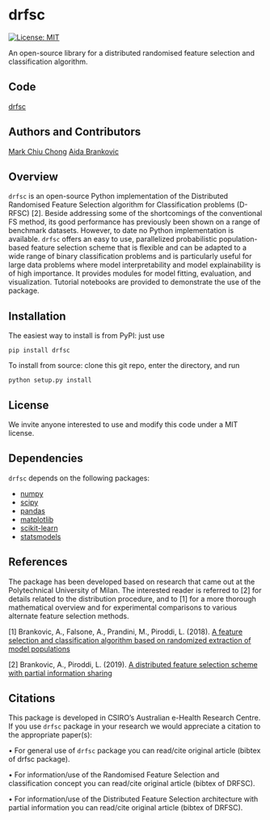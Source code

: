 # drfsc

[![License: MIT](https://img.shields.io/badge/License-MIT-yellow.svg)](https://opensource.org/licenses/MIT)
<!-- [![PyPI version](add here)(url)] -->

An open-source library for a distributed randomised feature selection and classification algorithm.

## Code

[drfsc](https://github.com/markcc309/drfsc)

## Authors and Contributors

[Mark Chiu Chong](https://github.com/markcc309)
[Aida Brankovic](https://github.com/aibrank)


## Overview

`drfsc` is an open-source Python implementation of the Distributed Randomised Feature Selection algorithm for Classification problems (D-RFSC) [2]. Beside addressing some of the shortcomings of the conventional FS method, its good performance has previously been shown on a range of benchmark datasets. However, to date no Python implementation is available. `drfsc` offers an easy to use, parallelized probabilistic population-based feature selection scheme that is flexible and can be adapted to a wide range of binary classification problems and is particularly useful for large data problems where model interpretability and model explainability is of high importance. It provides modules for model fitting, evaluation, and visualization. Tutorial notebooks are provided to demonstrate the use of the package.

## Installation

The easiest way to install is from PyPI: just use

`pip install drfsc`

To install from source: clone this git repo, enter the directory, and run

`python setup.py install`

## License

We invite anyone interested to use and modify this code under a MIT license.

## Dependencies

`drfsc` depends on the following packages:

- [numpy](https://numpy.org/)
- [scipy](https://www.scipy.org/)
- [pandas](https://pandas.pydata.org/)
- [matplotlib](https://matplotlib.org/)
- [scikit-learn](https://scikit-learn.org/stable/)
- [statsmodels](https://www.statsmodels.org/stable/index.html)

## References
The package has been developed based on research that came out at the Polytechnical University of Milan. The interested reader is referred to [2] for details related to the distribution procedure, and to [1] for a more thorough mathematical overview and for experimental comparisons to various alternate feature selection methods.

[1] Brankovic, A., Falsone, A., Prandini, M., Piroddi, L. (2018). [A feature selection and classification algorithm based on randomized extraction of model populations](https://doi.org/10.1109/tcyb.2017.2682418)

[2] Brankovic, A., Piroddi, L. (2019). [A distributed feature selection scheme with partial information sharing](https://doi.org/10.1007/s10994-019-05809-y)

## Citations
This package is developed in CSIRO’s Australian e-Health Research Centre. If you use `drfsc` package in your research we would appreciate a citation to the appropriate paper(s):

•	For general use of `drfsc` package you can read/cite original article (bibtex of drfsc package).

•	For information/use of the Randomised Feature Selection and classification concept you can read/cite original article (bibtex of DRFSC).

•	For information/use of the Distributed Feature Selection architecture with partial information you can read/cite original article (bibtex of DRFSC).
